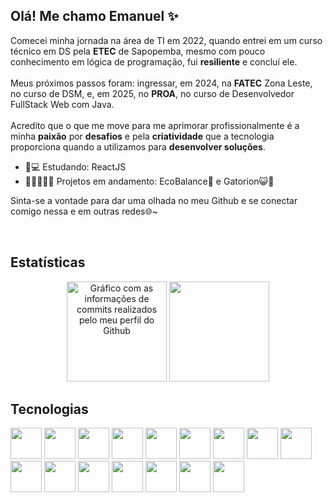 <h2>Olá! Me chamo Emanuel ✨</h2>
<p>
Comecei minha jornada na área de TI em 2022, quando entrei em um curso técnico em DS pela <strong>ETEC</strong> de Sapopemba, mesmo com pouco conhecimento em lógica de programação, fui <strong>resiliente</strong> e concluí ele.
<br>
<br>
Meus próximos passos foram: ingressar, em 2024, na <strong>FATEC</strong> Zona Leste, no curso de DSM, e, em 2025, no <strong>PROA</strong>, no curso de Desenvolvedor FullStack Web com Java.
<br>
<br>
Acredito que o que me move para me aprimorar profissionalmente é a minha <strong>paixão</strong> por <strong>desafios</strong> e pela <strong>criatividade</strong> que a tecnologia proporciona quando a utilizamos para <strong>desenvolver soluções</strong>.
</p>

- 📖💻 Estudando: ReactJS
- 🧑🏻‍💻✨🚀 Projetos em andamento: EcoBalance🍃 e Gatorion😺🌠

<p>Sinta-se a vontade para dar uma olhada no meu Github e se conectar comigo nessa e em outras redes🌐~</p>
<a target="_blank" href="https://www.linkedin.com/in/emanuel-lima-dev"><img src="https://img.shields.io/badge/LinkedIn-0077B5?style=for-the-badge&logo=linkedin&logoColor=white" alt=""></a>
<a target="_blank" href="https://www.instagram.com/mn._.lima"><img src="https://img.shields.io/badge/Instagram-E4405F?style=for-the-badge&logo=instagram&logoColor=white" alt=""></a>

<h2>Estatísticas</h2>

<div align="center">
  <img src="https://github-readme-stats.vercel.app/api?username=emanuelmartinslima&hide_title=false&hide_rank=false&show_icons=true&include_all_commits=true&count_private=true&disable_animations=false&theme=dracula&locale=en&hide_border=false" height="160" alt="Gráfico com as informações de commits realizados pelo meu perfil do Github"  />
  <img src="https://github-readme-stats.vercel.app/api/top-langs?username=emanuelmartinslima&locale=en&hide_title=false&layout=compact&card_width=320&langs_count=5&theme=dracula&hide_border=false" height="160 alt="Gráfico que mostra as linguagens utilizadas nos projetos em que colaborei ou realizei"  />
</div>

<h2>Tecnologias</h2>

<div>
  <img height="50px" src="https://cdn.jsdelivr.net/gh/devicons/devicon@latest/icons/figma/figma-original.svg" />
  <img height="50px" src="https://cdn.jsdelivr.net/gh/devicons/devicon@latest/icons/html5/html5-original.svg" />
  <img height="50px" src="https://cdn.jsdelivr.net/gh/devicons/devicon@latest/icons/css3/css3-original.svg" />
  <img height="50px" src="https://cdn.jsdelivr.net/gh/devicons/devicon@latest/icons/javascript/javascript-original.svg" />
  <img height="50px" src="https://cdn.jsdelivr.net/gh/devicons/devicon@latest/icons/nodejs/nodejs-original-wordmark.svg" />
  <img height="50px" src="https://cdn.jsdelivr.net/gh/devicons/devicon@latest/icons/npm/npm-original-wordmark.svg" />
  <img height="50px" src="https://cdn.jsdelivr.net/gh/devicons/devicon@latest/icons/react/react-original.svg" />
  <img height="50px" src="https://cdn.jsdelivr.net/gh/devicons/devicon@latest/icons/java/java-original.svg" />
  <img height="50px" src="https://cdn.jsdelivr.net/gh/devicons/devicon@latest/icons/git/git-original.svg" />
  <img height="50px" src="https://cdn.jsdelivr.net/gh/devicons/devicon@latest/icons/github/github-original.svg" />
  <img height="50px" src="https://cdn.jsdelivr.net/gh/devicons/devicon@latest/icons/microsoftsqlserver/microsoftsqlserver-plain-wordmark.svg" />
  <img height="50px" src="https://cdn.jsdelivr.net/gh/devicons/devicon@latest/icons/mysql/mysql-plain-wordmark.svg" />
  <img height="50px" src="https://cdn.jsdelivr.net/gh/devicons/devicon@latest/icons/sequelize/sequelize-original.svg" />
  <img height="50px" src="https://cdn.jsdelivr.net/gh/devicons/devicon@latest/icons/vscode/vscode-original.svg" />
  <img height="50px" src="https://cdn.jsdelivr.net/gh/devicons/devicon@latest/icons/eclipse/eclipse-original.svg" />
  <img height="50px" src="https://cdn.jsdelivr.net/gh/devicons/devicon@latest/icons/vitejs/vitejs-original.svg" />
</div>

